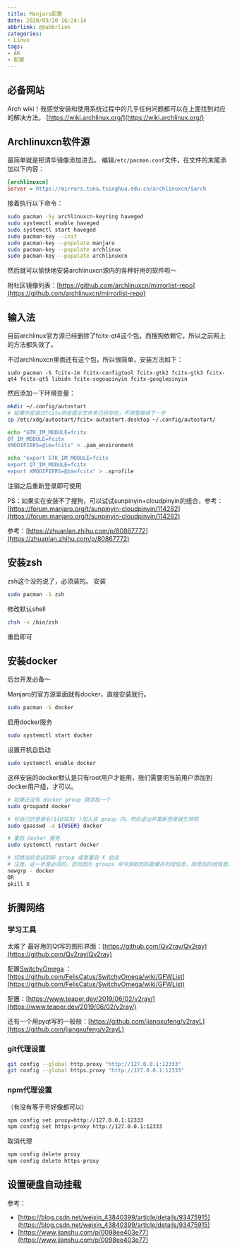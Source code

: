 ```yaml
---
title: Manjaro配置
date: 2020/03/28 16:24:14
abbrlink: @@abbrlink
categories:
- Linux
tags:
- AR
- 配置
---
```

## 必备网站
Arch wiki！我感觉安装和使用系统过程中的几乎任何问题都可以在上面找到对应的解决方法。
[https://wiki.archlinux.org/](https://wiki.archlinux.org/)

## Archlinuxcn软件源
最简单就是把清华镜像添加进去。
编辑`/etc/pacman.conf`文件，在文件的末尾添加以下内容：
```ini
[archlinuxcn]
Server = https://mirrors.tuna.tsinghua.edu.cn/archlinuxcn/$arch
```

接着执行以下命令：
```bash
sudo pacman -Sy archlinuxcn-keyring haveged
sudo systemctl enable haveged
sudo systemctl start haveged
sudo pacman-key --init
sudo pacman-key --populate manjaro
sudo pacman-key --populate archlinux
sudo pacman-key --populate archlinuxcn
```

然后就可以愉快地安装archlinuxcn源内的各种好用的软件啦～

附社区镜像列表：[https://github.com/archlinuxcn/mirrorlist-repo](https://github.com/archlinuxcn/mirrorlist-repo)

## 输入法
目前archlinux官方源已经删除了fcitx-qt4这个包，而搜狗依赖它，所以之前网上的方法都失效了。

不过archlinuxcn里面还有这个包，所以很简单，安装方法如下：
```
sudo pacman -S fcitx-im fcitx-configtool fcitx-gtk2 fcitx-gtk3 fcitx-qt4 fcitx-qt5 libidn fcitx-sogoupinyin fcitx-googlepinyin
```

然后添加一下环境变量：
```bash
mkdir ~/.config/autostart
# 如果你安装过fcitx则会提示文件夹已经存在，不用管继续下一步
cp /etc/xdg/autostart/fcitx-autostart.desktop ~/.config/autostart/

echo "GTK_IM_MODULE=fcitx
QT_IM_MODULE=fcitx
XMODIFIERS=@im=fcitx" > .pam_environment

echo "export GTK_IM_MODULE=fcitx
export QT_IM_MODULE=fcitx
export XMODIFIERS=@im=fcitx" > .xprofile
```

注销之后重新登录即可使用

PS：如果实在安装不了搜狗，可以试试sunpinyin+cloudpinyin的组合，参考：[https://forum.manjaro.org/t/sunpinyin-cloudpinyin/114282](https://forum.manjaro.org/t/sunpinyin-cloudpinyin/114282)

参考：[https://zhuanlan.zhihu.com/p/80867772](https://zhuanlan.zhihu.com/p/80867772)


## 安装zsh
zsh这个没的说了，必须装的。
安装
```bash
sudo pacman -S zsh
```

修改默认shell
```bash
chsh -s /bin/zsh
```

重启即可

## 安装docker
后台开发必备～

Manjaro的官方源里面就有docker，直接安装就行。

```bash
sudo pacman -S docker
```

启用docker服务

```bash
sudo systemctl start docker
```

设置开机自启动

```bash
sudo systemctl enable docker
```

这样安装的docker默认是只有root用户才能用，我们需要把当前用户添加到docker用户组，才可以。

```bash
# 如果还没有 docker group 就添加一个
sudo groupadd docker

# 将自己的登录名(${USER} )加入该 group 内。然后退出并重新登录就生效啦
sudo gpasswd -a ${USER} docker

# 重启 docker 服务
sudo systemctl restart docker

# 切换当前会话到新 group 或者重启 X 会话
# 注意，这一步是必须的，否则因为 groups 命令获取到的是缓存的组信息，刚添加的组信息未能生效，所以 docker images 执行时同样有错。
newgrp - docker
OR
pkill X
```

## 折腾网络
### 学习工具
太难了
最好用的Qt写的图形界面：[https://github.com/Qv2ray/Qv2ray](https://github.com/Qv2ray/Qv2ray)

配置[SwitchyOmega](https://github.com/FelisCatus/SwitchyOmega)
：[https://github.com/FelisCatus/SwitchyOmega/wiki/GFWList](https://github.com/FelisCatus/SwitchyOmega/wiki/GFWList)

配置：[https://www.teaper.dev/2019/06/02/v2ray/](https://www.teaper.dev/2019/06/02/v2ray/)

还有一个用pyqt写的一般般：[https://github.com/jiangxufeng/v2rayL](https://github.com/jiangxufeng/v2rayL)

### git代理设置
```bash
git config --global http.proxy "http://127.0.0.1:12333"
git config --global https.proxy "http://127.0.0.1:12333"
```

### npm代理设置
（有没有等于号好像都可以）
```bash
npm config set proxy=http://127.0.0.1:12333
npm config set https-proxy http://127.0.0.1:12333
```

取消代理
```bash
npm config delete proxy
npm config delete https-proxy
```

## 设置硬盘自动挂载
参考：
- [https://blog.csdn.net/weixin_43840399/article/details/93475915](https://blog.csdn.net/weixin_43840399/article/details/93475915)
- [https://www.jianshu.com/p/0098ee403e77](https://www.jianshu.com/p/0098ee403e77)

